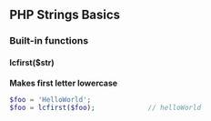 ## PHP Strings Basics

### Built-in functions

#### lcfirst($str)
**Makes first letter lowercase**
```php
$foo = 'HelloWorld';
$foo = lcfirst($foo);             // helloWorld
```